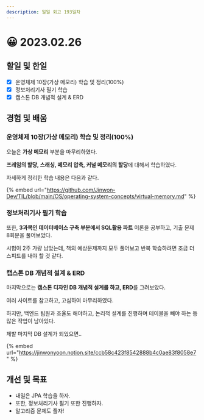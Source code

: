 ```yaml
---
description: 일일 회고 193일차
---
```


# 😀 2023.02.26

## 할일 및 한일&#x20;

* [x] 운영체제 10장(가상 메모리) 학습 및 정리(100%)&#x20;
* [x] 정보처리기사 필기 학습&#x20;
* [x] 캡스톤 DB 개념적 설계 & ERD&#x20;

## 경험 및 배움&#x20;

### 운영체제 10장(가상 메모리) 학습 및 정리(100%)&#x20;

오늘은 **가상 메모리** 부분을 마무리하였다.

**프레임의 할당, 스래싱, 메모리 압축, 커널 메모리의 할당**에 대해서 학습하였다.

자세하게 정리한 학습 내용은 다음과 같다.

{% embed url="https://github.com/Jinwon-Dev/TIL/blob/main/OS/operating-system-concepts/virtual-memory.md" %}

### 정보처리기사 필기 학습&#x20;

또한, **3과목인 데이터베이스 구축 부분에서 SQL활용 파트** 이론을 공부하고, 기출 문제 8회분을 풀어보았다.

시험이 2주 가량 남았는데, 책의 예상문제까지 모두 풀어보고 반복 학습하려면 조금 더 스피드를 내야 할 것 같다.

### 캡스톤 DB 개념적 설계 & ERD&#x20;

마지막으로는 **캡스톤 디자인 DB 개념적 설계를 하고, ERD**를 그려보았다.

여러 사이트를 참고하고, 고심하여 마무리하였다.

하지만, 백엔드 팀원과 조율도 해야하고, 논리적 설계를 진행하며 테이블을 빼야 하는 등 많은 작업이 남아있다.

제발 마지막 DB 설계가 되었으면..

{% embed url="https://jinwonyoon.notion.site/ccb58c423f8542888b4c0ae83f8058e7" %}

## 개선 및 목표&#x20;

* 내일은 JPA 학습을 하자.&#x20;
* 또한, 정보처리기사 필기 또한 진행하자.&#x20;
* 알고리즘 문제도 풀자!&#x20;
